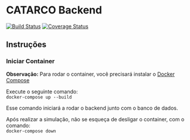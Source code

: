# CATARCO Backend
[![Build Status](https://travis-ci.com/PI2-GRUPO5-DAC-CO2/CATARCO-Backend.svg?branch=main)](https://travis-ci.com/PI2-GRUPO5-DAC-CO2/CATARCO-Backend)
[![Coverage Status](https://coveralls.io/repos/github/PI2-GRUPO5-DAC-CO2/CATARCO-Backend/badge.svg)](https://coveralls.io/github/PI2-GRUPO5-DAC-CO2/CATARCO-Backend?branch=HEAD)

## Instruções
###  Iniciar Container
**Observação:** Para rodar o container, você precisará instalar o [Docker Compose](https://docs.docker.com/compose/install/)

Execute o seguinte comando:  
`docker-compose up --build`

Esse comando iniciará a rodar o backend junto com o banco de dados.

Após realizar a simulação, não se esqueça de desligar o container, com o comando:  
`docker-compose down`
